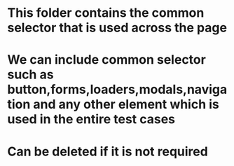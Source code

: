 # This folder contains the common selector that is used across the page
# We can include common selector such as button,forms,loaders,modals,navigation and any other element which is used in the entire test cases
# Can be deleted if it is not required
